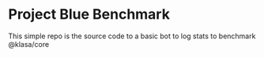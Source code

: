 # Project Blue Benchmark

This simple repo is the source code to a basic bot to log stats to benchmark @klasa/core
